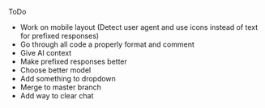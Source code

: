 ToDo
- Work on mobile layout (Detect user agent and use icons instead of text for prefixed responses)
- Go through all code a properly format and comment
- Give AI context
- Make prefixed responses better
- Choose better model
- Add something to dropdown
- Merge to master branch
- Add way to clear chat